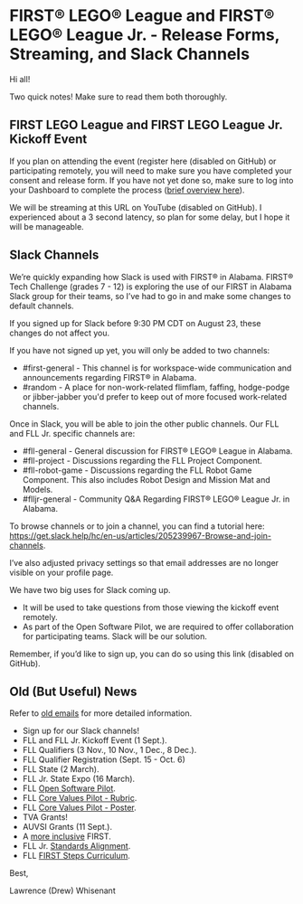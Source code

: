 # FIRST® LEGO® League and FIRST® LEGO® League Jr. - Release Forms, Streaming, and Slack Channels

Hi all!

Two quick notes! Make sure to read them both thoroughly.

## FIRST LEGO League and FIRST LEGO League Jr. Kickoff Event
If you plan on attending the event (register here (disabled on GitHub) or participating remotely, you will need to make sure you have completed your consent and release form. 
If you have not yet done so, make sure to log into your Dashboard to complete the process ([brief overview here](https://www.youtube.com/watch?v=relrPJqWaKg)).

We will be streaming at this URL on YouTube (disabled on GitHub). 
I experienced about a 3 second latency, so plan for some delay, but I hope it will be manageable.

## Slack Channels
We’re quickly expanding how Slack is used with FIRST® in Alabama. 
FIRST® Tech Challenge (grades 7 - 12) is exploring the use of our FIRST in Alabama Slack group for their teams, so I’ve had to go in and make some changes to default channels.

If you signed up for Slack before 9:30 PM CDT on August 23, these changes do not affect you.

If you have not signed up yet, you will only be added to two channels:
* #first-general - This channel is for workspace-wide communication and announcements regarding FIRST® in Alabama.
* #random - A place for non-work-related flimflam, faffing, hodge-podge or jibber-jabber you'd prefer to keep out of more focused work-related channels.

Once in Slack, you will be able to join the other public channels. Our FLL and FLL Jr. specific channels are:
* #fll-general - General discussion for FIRST® LEGO® League in Alabama.
* #fll-project - Discussions regarding the FLL Project Component.
* #fll-robot-game - Discussions regarding the FLL Robot Game Component. This also includes Robot Design and Mission Mat and Models.
* #flljr-general - Community Q&A Regarding FIRST® LEGO® League Jr. in Alabama.

To browse channels or to join a channel, you can find a tutorial here: https://get.slack.help/hc/en-us/articles/205239967-Browse-and-join-channels.

I’ve also adjusted privacy settings so that email addresses are no longer visible on your profile page.

We have two big uses for Slack coming up.
* It will be used to take questions from those viewing the kickoff event remotely.
* As part of the Open Software Pilot, we are required to offer collaboration for participating teams. Slack will be our solution.

Remember, if you’d like to sign up, you can do so using this link (disabled on GitHub).

## Old (But Useful) News
Refer to [old emails](https://github.com/drewwhis/first-in-alabama/tree/master/2018_2019/email_blasts) for more detailed information.
* Sign up for our Slack channels!
* FLL and FLL Jr. Kickoff Event (1 Sept.).
* FLL Qualifiers (3 Nov., 10 Nov., 1 Dec., 8 Dec.).
* FLL Qualifier Registration (Sept. 15 - Oct. 6)
* FLL State (2 March).
* FLL Jr. State Expo (16 March).
* FLL [Open Software Pilot](https://github.com/drewwhis/first-in-alabama/blob/main/2018_2019/judging/robot-design/open-software-platform-pilot-robot-game-updates.pdf).
* FLL [Core Values Pilot - Rubric](https://github.com/drewwhis/first-in-alabama/blob/main/2018_2019/judging/core-values/core-values-rubric-2018-pilot.pdf).
* FLL [Core Values Pilot - Poster](https://github.com/drewwhis/first-in-alabama/blob/main/2018_2019/judging/core-values/core-values-poster-2018-pilot.pdf).
* TVA Grants!
* AUVSI Grants (11 Sept.).
* A [more inclusive](https://www.firstinspires.org/about/diversityinclusion?utm_source=partner-blast&utm_medium=flljr&utm_campaign=edi-training-019) FIRST.
* FLL Jr. [Standards Alignment](https://www.firstinspires.org/resource-library/flljr/standard-alignment-map).
* FLL [FIRST Steps Curriculum](http://info.firstinspires.org/fll-first-steps-request).

Best,

Lawrence (Drew) Whisenant
